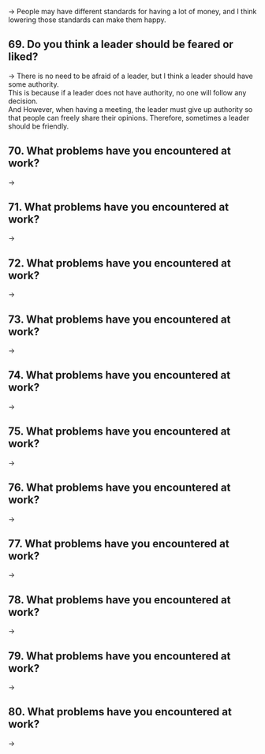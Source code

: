 → People may have different standards for having a lot of money, and I think lowering those standards can make them happy.  
  
## 69. Do you think a leader should be feared or liked?  
→ There is no need to be afraid of a leader, but I think a leader should have some authority.  
This is because if a leader does not have authority, no one will follow any decision.  
And However, when having a meeting, the leader must give up authority so that people can freely share their opinions.   Therefore, sometimes a leader should be friendly.  
## 70. What problems have you encountered at work?  
→ 
## 71. What problems have you encountered at work?  
→ 
## 72. What problems have you encountered at work?  
→ 
## 73. What problems have you encountered at work?  
→ 
## 74. What problems have you encountered at work?  
→ 
## 75. What problems have you encountered at work?  
→ 
## 76. What problems have you encountered at work?  
→ 
## 77. What problems have you encountered at work?  
→ 
## 78. What problems have you encountered at work?  
→ 
## 79. What problems have you encountered at work?  
→ 
## 80. What problems have you encountered at work?  
→ 
